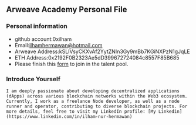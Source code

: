 ## Arweave Academy Personal File

### Personal information

- github account:0xilham
- Email:ilhamhermawan@hotmail.com
- Arweave Address:kSLIVsyCKXvAf2YytZNIn3Gy9mBb7KGiNXPzN1gJqLE
- ETH Address:0x2192F0B2323Ae5dD399672724084c8557F85B685
- Please finish this [form](https://docs.google.com/forms/d/e/1FAIpQLSfWA5fIIcBgmRppm3jNz5vmf9Mai_QMVil-2pO4r7YKn_Zhtw/viewform?usp=sf_link) to join in the talent pool.

### Introduce Yourself

    I am deeply passionate about developing decentralized applications (dApps) across various blockchain networks within the Web3 ecosystem. Currently, I work as a freelance Node developer, as well as a node runner and operator, contributing to diverse blockchain projects. For more details, feel free to visit my LinkedIn profile: [My Linkedin](https://www.linkedin.com/in/ilham-nur-hermawan)
